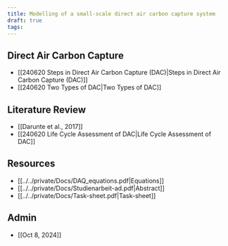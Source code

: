 ```yaml
---
title: Modelling of a small-scale direct air carbon capture system
draft: true
tags:
---
```

## Direct Air Carbon Capture
- [[240620 Steps in Direct Air Carbon Capture (DAC)|Steps in Direct Air Carbon Capture (DAC)]]
- [[240620 Two Types of DAC|Two Types of DAC]]
## Literature Review
- [[Darunte et al., 2017]]
- [[240620 Life Cycle Assessment of DAC|Life Cycle Assessment of DAC]]

## Resources 
- [[../../private/Docs/DAQ_equations.pdf|Equations]]
- [[../../private/Docs/Studienarbeit-ad.pdf|Abstract]]
- [[../../private/Docs/Task-sheet.pdf|Task-sheet]]
## Admin 
- [[Oct 8, 2024]]
